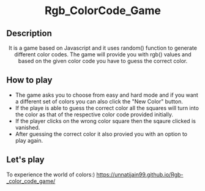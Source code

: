 <h1 align="center">Rgb_ColorCode_Game</h1>

<h2>Description</h2>

<p align="center">
  It is a game based on Javascript and it uses random() function to generate different color codes. The game will provide you with rgb() values and based on the given color code you have to guess the correct color. 
  </p>

## How to play

- The game asks you to choose from easy and hard mode and if you want a different set of colors you can also click the "New Color" button.
- If the playe is able to guess the correct color all the squares will turn into the color as that of the respective color code provided initially.
- If the player clicks on the wrong color square then the sqaure clicked is vanished.
- After guessing the correct color it also provied you with an option to play again.

## Let's play

To experience the world of colors:) https://unnatijain99.github.io/Rgb-_color_code_game/  
